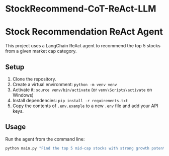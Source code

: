 # StockRecommend-CoT-ReAct-LLM

# Stock Recommendation ReAct Agent

This project uses a LangChain ReAct agent to recommend the top 5 stocks from a given market cap category.

## Setup

1.  Clone the repository.
2.  Create a virtual environment: `python -m venv venv`
3.  Activate it: `source venv/bin/activate` (or `venv\Scripts\activate` on Windows)
4.  Install dependencies: `pip install -r requirements.txt`
5.  Copy the contents of `.env.example` to a new `.env` file and add your API keys.

## Usage

Run the agent from the command line:

```sh
python main.py "Find the top 5 mid-cap stocks with strong growth potential."